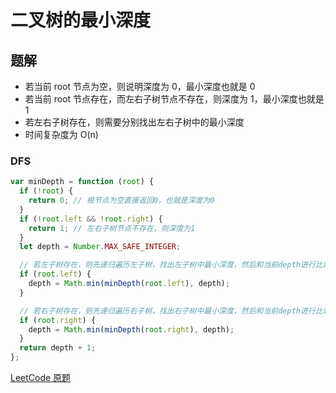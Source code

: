 # 二叉树的最小深度

## 题解

- 若当前 root 节点为空，则说明深度为 0，最小深度也就是 0
- 若当前 root 节点存在，而左右子树节点不存在，则深度为 1，最小深度也就是 1
- 若左右子树存在，则需要分别找出左右子树中的最小深度
- 时间复杂度为 O(n)

### DFS

```js
var minDepth = function (root) {
  if (!root) {
    return 0; // 根节点为空直接返回0，也就是深度为0
  }
  if (!root.left && !root.right) {
    return 1; // 左右子树节点不存在，则深度为1
  }
  let depth = Number.MAX_SAFE_INTEGER;

  // 若左子树存在，则先递归遍历左子树，找出左子树中最小深度，然后和当前depth进行比较，找出最小值
  if (root.left) {
    depth = Math.min(minDepth(root.left), depth);
  }

  // 若右子树存在，则先递归遍历右子树，找出右子树中最小深度，然后和当前depth进行比较，找出最小值
  if (root.right) {
    depth = Math.min(minDepth(root.right), depth);
  }
  return depth + 1;
};
```
[LeetCode 原题](https://leetcode-cn.com/problems/minimum-depth-of-binary-tree)
